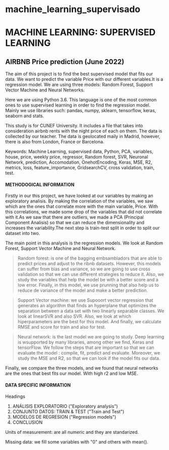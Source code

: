 # machine_learning_supervisado
# MACHINE LEARNING: SUPERVISED LEARNING


## AIRBNB Price prediction (June 2022)

The aim of this project is to find the best supervised model that fits our data. We want to predict the variable Price with our different variables.It is a regression model. We are using three models: Random Forest, Support Vector Machine and Neural Networks. 

Here we are using Python 3.6. This language is one of the most common ones to use supervised learning in order to find the regression model. Mainly we use libraries such: pandas, numpy, sklearn, tensorflow, keras, seaborn and stats. 

This study is for CUNEF University. It includes a file that takes into consideration airbnb rents with the night price of each on them. The data is collected by our teacher. The data is geolocated maily in Madrid, however, there is also from London, France or Barcelona.

Keywords: Machine Learning, supervised data, Python, PCA, variables, house, price, weekly price, regressor, Random forest, SVR, Neuronal Network, prediction, Accomodation, OnehotEncoding, Keras, MSE, R2, metrics, loss, feature_importance, GridsearchCV, cross validation, train, test. 

#### METHODOGICAL INFORMATION

Firstly in our this project, we have looked at our variables by making an exploratory analisis. By making the correlation of the variables, we saw which are the ones that correlate more with the main variable, Price. With this correlations, we made some drop of the variables that did not correlate with it.As we saw that there are outliers, we made a PCA (Principal Component Analisis) so that we can reduce the dimensionality and increases the variability.The next step is train-test split in order to split our dataset into two.

The main point in this analysis is the regression models. We look at Random Forest, Support Vector Machine and Neural Network.


>Random forest: is one of the bagging embsambladors that are able to predict prices and adjust to the ribnb datasets. However, this models can suffer from bias and variance, so we are going to use cross validation so that we can use different strategies to reduce it. Also, we study the variables that help the model be with a better score and a low error. Finally, in this model, we use prunning that also help us to reduce de variance of the model and make a better prediction.


>Support Vector machine: we use Supooort vector regression that generates an algorithm that finds an hyperplane that optimizes the separation between a data set with two linearly separable classes. We look at linearSVR and also SVR. Also, we look at which hiperparameters are the best for this model. And finally, we calculate RMSE and score for train and also for test.


>Neural network: is the last model we are going to study. Deep learning is wsupported by many libraries, among other we find, Keras and tensorFlow. We follow the steps that are important so that we can evaluate the model : compile, fit, predict and evaluate. Moreover, we study the MSE and R2, so that we can look if the model fits our data. 

Finally, we compare the three models, and we found that neural networks are the ones that best fits our model. With high r2 and low MSE.


#### DATA SPECIFIC INFORMATION

Headings

1. ANÁLISIS EXPLORATORIO ("Exploratory analysis")
2. CONJUNTO DATOS: TRAIN & TEST ("Train and Test")
3. MODELOS DE REGRESION ("Regression models")
4. CONCLUSION


Units of measurement: are all numeric and they are standarized.

Missing data: we fill some variables with "0" and others with mean().
